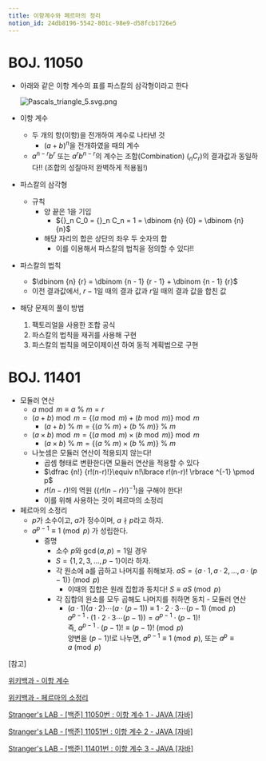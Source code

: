 ```yaml
---
title: 이항계수와 페르마의 정리
notion_id: 24db8196-5542-801c-98e9-d58fcb1726e5
---
```

  
# BOJ. 11050  
  
- 아래와 같은 이항 계수의 표를 파스칼의 삼각형이라고 한다  
  
    ![Pascals_triangle_5.svg.png](https://prod-files-secure.s3.us-west-2.amazonaws.com/ee9cb3f6-9bac-463c-ac07-0442097183e8/67dbf580-7a07-485d-ae36-3de4a6a96e17/Pascals_triangle_5.svg.png?X-Amz-Algorithm=AWS4-HMAC-SHA256&X-Amz-Content-Sha256=UNSIGNED-PAYLOAD&X-Amz-Credential=ASIAZI2LB4667ZB5H2Q7%2F20251003%2Fus-west-2%2Fs3%2Faws4_request&X-Amz-Date=20251003T011152Z&X-Amz-Expires=3600&X-Amz-Security-Token=IQoJb3JpZ2luX2VjEKH%2F%2F%2F%2F%2F%2F%2F%2F%2F%2FwEaCXVzLXdlc3QtMiJHMEUCIALbzdLbdVwneAuVnYFbgOrUeBS9zx7TJZjAWsjkuFyZAiEA0ROYqusCzooJzwP7jfjaMO67VsZIo%2BV4kWzeJp3Vu0Yq%2FwMIOhAAGgw2Mzc0MjMxODM4MDUiDP713PDq1LbRhGTHkCrcAznoBiUShZy2%2F3DHfY4kj1SlgRhyuAeG%2Fz0qM2TliyUFtK%2BFh%2BGRF1m5XdnylzBkW4T8UIMf6iZnBXL%2BTifNf%2BQTKVyZgQIIw%2Btxfvyv67vGlS%2BdTG8eocY9vRYuNM5QpsNuW9lJoftZWQSaZtQ83uxGLxialC3DyUi65lcioU5gFy3ldPBK0WY3q%2B5DSLk4LbPwhHKzOJDZvSLozEZF593IV%2FmuxD80SH7s%2BnJuVg0bkkPJyjuFR9CVeZbEvQBCk5VKjtnha5pgQTMEmWtaycg8yMpX%2FQDmvq5P0%2B2t9sRFYwAc%2BUM1x12no3%2FvaiPQYTPZMnRiWL3Mm8EKJzWzSAFp%2FNfY%2FBID7xDw7FTqJp03f50%2BshQW81YgYWpgLSltuFZxXxrlItAiagstx%2FkPKcSM57ULCOHIm7iKWfytoDpTJ%2BYXAYMu6fdZxboh0anZsoPFenNnMbHfg6Mb%2FP%2BqlL8ErDk34LHIK90QCIIDyipgvS0YCkHNkuKP2AaV5JpP8Axf43xGKVObx7uomwgEyjxfFXAPqshZ9yawHYDS5DdlCCI4hYESGxRJML9w8RSO6Rp52VKqVz1u3Kib5UkSiJpVsTKRV4KIWDzcIfxOwIkbubaLIjWqvaF5owVbMLK%2B%2FMYGOqUB33tN0ER1YylobHEA9G78mB%2BaJxOxyWZW0HyMVmvmACl%2B9aIw%2BpCOxZzgjE6hF5W0VIwslmI8TPz4ypcrN%2BvhGWByxq0JHrQkMzbzQ8YHAJi68gl9%2Fk72IZ7ypL3F%2FmRnZuWwrrQd1T0yunC6R3oTVoBARiQ%2FifeO3zHzzguT9knfTc5QiBg159c5xR1fQCo58XFdKCDoOxP1qcnH1T6UTDiQyfNa&X-Amz-Signature=92a4554808bc2c0706a656fbbcbbc14a37c31c6fac7c331d9c9ee517ee2be19f&X-Amz-SignedHeaders=host&x-amz-checksum-mode=ENABLED&x-id=GetObject)  
  
- 이항 계수  
    - 두 개의 항(이항)을 전개하여 계수로 나타낸 것  
        - $(a+b)^n$을 전개하였을 때의 계수  
    - $a^{n-r}b^r$ 또는 $a^rb^{n-r}$의 계수는 조합(Combination) (${}_nC_r$)의 결과값과 동일하다!! (조합의 성질마저 완벽하게 적용됨!)  
- 파스칼의 삼각형  
    - 규칙  
        - 양 끝은 1을 기입  
            - ${}_n C_0 = {}_n C_n = 1 = \dbinom {n} {0} = \dbinom {n} {n}$  
        - 해당 자리의 합은 상단의 좌우 두 숫자의 합  
            - 이를 이용해서 파스칼의 법칙을 정의할 수 있다!!  
- 파스칼의 법칙  
    - $\dbinom {n} {r} = \dbinom {n - 1} {r  - 1} + \dbinom {n - 1} {r}$  
    - 이전 결과값에서, $r-1$일 때의 결과 값과 $r$일 때의 결과 값을 합친 값  
- 해당 문제의 풀이 방법  
    1. 팩토리얼을 사용한 조합 공식  
    2. 파스칼의 법칙을 재귀를 사용해 구현  
    3. 파스칼의 법칙을 메모이제이션 하여 동적 계획법으로 구현  
  
# BOJ. 11401  
  
- 모듈러 연산  
    - $a \bmod m \equiv a \ \% \ m = r$  
    - $(a + b) \bmod m = \lbrace (a \bmod m) + (b \bmod m) \rbrace \bmod m$  
        - $(a + b) \ \% \ m = \lbrace (a \ \% \ m) + (b \ \% \ m) \rbrace \ \% \ m$  
    - $(a \times b) \bmod m = \lbrace (a \bmod m) \times (b \bmod m) \rbrace \bmod m$  
        - $(a \times b) \ \% \ m = \lbrace (a \ \% \ m) \times (b \ \% \ m) \rbrace \ \% \ m$  
    - 나눗셈은 모듈러 연산이 적용되지 않는다!  
        - 곱셈 형태로 변환한다면 모듈러 연산을 적용할 수 있다  
        - $\dfrac {n!} {r!(n-r)!}\equiv n!\lbrace r!(n-r)! \rbrace ^{-1} \pmod p$  
        - $r!(n-r)!$의 역원 ($\lbrace r!(n-r)! \rbrace ^ {-1}$)을 구해야 한다!  
        - 이를 위해 사용하는 것이 페르마의 소정리  
- 페르마의 소정리  
    - $p$가 소수이고, $a$가 정수이며,  $a \nmid p$라고 하자.  
    - $a^{p-1} \equiv 1 \pmod p$ 가 성립한다.  
        - 증명  
            - 소수 $p$와 $\gcd(a, p) = 1$일 경우  
            - $S = \lbrace 1,2,3,\dots, p-1 \rbrace$이라 하자.  
            - 각 원소에 a를 곱하고 나머지를 취해보자. $aS = \lbrace a \cdot 1, a \cdot 2, \dots, a \cdot (p-1) \rbrace \pmod p$  
                - 이때의 집합은 원래 집합과 동치다! $S \equiv aS \pmod p$  
            - 각 집합의 원소를 모두 곱해도 나머지를 취하면 동치 - 모듈러 연산  
                - $(a \cdot 1)(a \cdot 2) \cdots(a \cdot (p-1)) \equiv 1 \cdot 2 \cdot 3 \cdots (p-1) \pmod p$   
                $a^{p-1} \cdot (1 \cdot 2 \cdot 3 \cdots (p-1)) = a^{p-1} \cdot (p-1)!$   
                즉, $a^{p-1} \cdot (p-1)! \equiv (p-1)! \pmod p$  
                양변을 $(p-1)!$로 나누면, $a^{p-1} \equiv 1 \pmod p$, 또는 $a^p \equiv a \pmod p$  
  
[참고]  
  
  
[위키백과 - 이항 계수](https://ko.wikipedia.org/wiki/%EC%9D%B4%ED%95%AD_%EA%B3%84%EC%88%98)  
  
  
[위키백과 - 페르마의 소정리](https://ko.wikipedia.org/wiki/%ED%8E%98%EB%A5%B4%EB%A7%88%EC%9D%98_%EC%86%8C%EC%A0%95%EB%A6%AC)  
  
  
[Stranger's LAB - [백준] 11050번 : 이항 계수 1 - JAVA [자바]](https://st-lab.tistory.com/159)  
  
  
[Stranger's LAB - [백준] 11051번 : 이항 계수 2 - JAVA [자바]](https://st-lab.tistory.com/162)  
  
  
[Stranger's LAB - [백준] 11401번 : 이항 계수 3 - JAVA [자바]](https://st-lab.tistory.com/241)  
  
